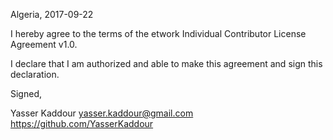 Algeria, 2017-09-22

I hereby agree to the terms of the etwork Individual Contributor License
Agreement v1.0.

I declare that I am authorized and able to make this agreement and sign this
declaration.

Signed,

Yasser Kaddour  yasser.kaddour@gmail.com https://github.com/YasserKaddour
